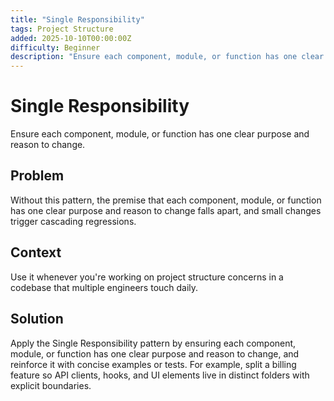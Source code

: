 ```yaml
---
title: "Single Responsibility"
tags: Project Structure
added: 2025-10-10T00:00:00Z
difficulty: Beginner
description: "Ensure each component, module, or function has one clear purpose and reason to change."
---
```

# Single Responsibility

Ensure each component, module, or function has one clear purpose and reason to change.

## Problem

Without this pattern, the premise that each component, module, or function has one clear purpose and reason to change falls apart, and small changes trigger cascading regressions.

## Context

Use it whenever you're working on project structure concerns in a codebase that multiple engineers touch daily.

## Solution

Apply the Single Responsibility pattern by ensuring each component, module, or function has one clear purpose and reason to change, and reinforce it with concise examples or tests. For example, split a billing feature so API clients, hooks, and UI elements live in distinct folders with explicit boundaries.
